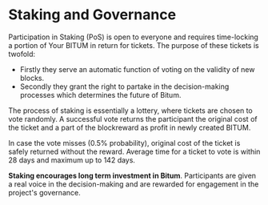 # Staking and Governance

Participation in Staking (PoS) is open to everyone and requires time-locking a portion of Your BITUM in return for tickets. The purpose of these tickets is twofold:

- Firstly they serve an automatic function of voting on the validity of new blocks.
- Secondly they grant the right to partake in the decision-making processes which determines the future of Bitum.

The process of staking is essentially a lottery, where tickets are chosen to vote randomly. A successful vote returns the participant the original cost of the ticket and a part of the blockreward as profit in newly created BITUM.

In case the vote misses (0.5% probability), original cost of the ticket is safely returned without the reward. Average time for a ticket to vote is within 28 days and maximum up to 142 days.

**Staking encourages long term investment in Bitum**. Participants are given a
real voice in the decision-making and are rewarded for engagement in the
project's governance.
